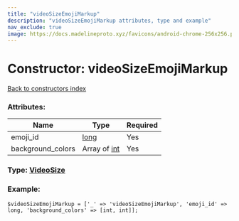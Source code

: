 ```yaml
---
title: "videoSizeEmojiMarkup"
description: "videoSizeEmojiMarkup attributes, type and example"
nav_exclude: true
image: https://docs.madelineproto.xyz/favicons/android-chrome-256x256.png
---
```

# Constructor: videoSizeEmojiMarkup  
[Back to constructors index](/API_docs/constructors/index.html)



### Attributes:

| Name     |    Type       | Required |
|----------|---------------|----------|
|emoji\_id|[long](/API_docs/types/long.html) | Yes|
|background\_colors|Array of [int](/API_docs/types/int.html) | Yes|



### Type: [VideoSize](/API_docs/types/VideoSize.html)


### Example:

```
$videoSizeEmojiMarkup = ['_' => 'videoSizeEmojiMarkup', 'emoji_id' => long, 'background_colors' => [int, int]];
```  
